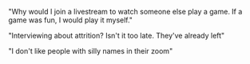 
"Why would I join a livestream to watch someone else play a game. If a game was fun, I would play it myself."

"Interviewing about attrition? Isn't it too late. They've already left"

"I don't like people with silly names in their zoom"
